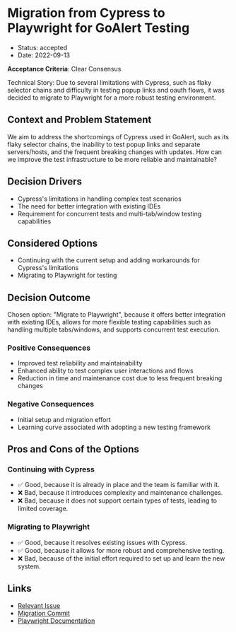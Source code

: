 # Migration from Cypress to Playwright for GoAlert Testing

- Status: accepted
- Date: 2022-09-13

**Acceptance Criteria**: Clear Consensus

Technical Story: Due to several limitations with Cypress, such as flaky selector chains and difficulty in testing popup links and oauth flows, it was decided to migrate to Playwright for a more robust testing environment.

## Context and Problem Statement

We aim to address the shortcomings of Cypress used in GoAlert, such as its flaky selector chains, the inability to test popup links and separate servers/hosts, and the frequent breaking changes with updates. How can we improve the test infrastructure to be more reliable and maintainable?

## Decision Drivers

- Cypress's limitations in handling complex test scenarios
- The need for better integration with existing IDEs
- Requirement for concurrent tests and multi-tab/window testing capabilities

## Considered Options

- Continuing with the current setup and adding workarounds for Cypress's limitations
- Migrating to Playwright for testing

## Decision Outcome

Chosen option: "Migrate to Playwright", because it offers better integration with existing IDEs, allows for more flexible testing capabilities such as handling multiple tabs/windows, and supports concurrent test execution.

### Positive Consequences

- Improved test reliability and maintainability
- Enhanced ability to test complex user interactions and flows
- Reduction in time and maintenance cost due to less frequent breaking changes

### Negative Consequences

- Initial setup and migration effort
- Learning curve associated with adopting a new testing framework

## Pros and Cons of the Options

### Continuing with Cypress

- ✅ Good, because it is already in place and the team is familiar with it.
- ❌ Bad, because it introduces complexity and maintenance challenges.
- ❌ Bad, because it does not support certain types of tests, leading to limited coverage.

### Migrating to Playwright

- ✅ Good, because it resolves existing issues with Cypress.
- ✅ Good, because it allows for more robust and comprehensive testing.
- ❌ Bad, because of the initial effort required to set up and learn the new system.

## Links

- [Relevant Issue](https://github.com/target/goalert/issues/2589)
- [Migration Commit](https://github.com/target/goalert/pull/2608)
- [Playwright Documentation](https://playwright.dev/)
